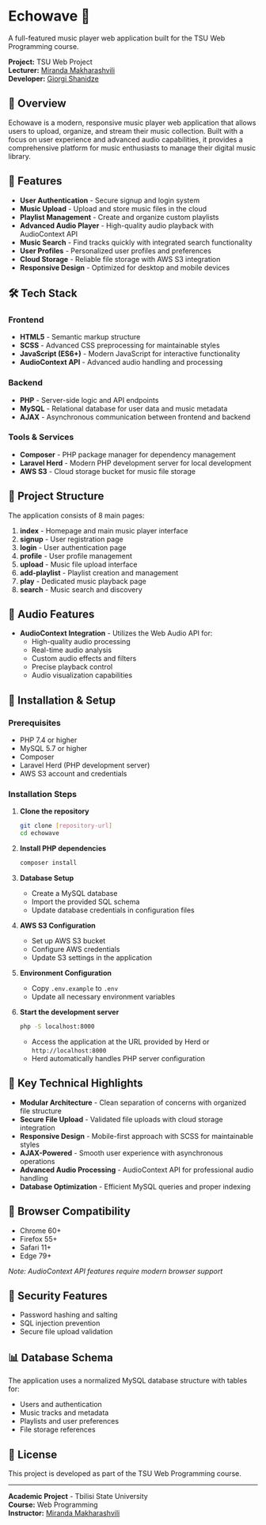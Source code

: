 # Echowave 🎵

A full-featured music player web application built for the TSU Web Programming course.

**Project:** TSU Web Project  
**Lecturer:** [Miranda Makharashvili](https://github.com/MiraMakh)   
**Developer:** [Giorgi Shanidze](https://github.com/GeorgeShani)

## 📖 Overview

Echowave is a modern, responsive music player web application that allows users to upload, organize, and stream their music collection. Built with a focus on user experience and advanced audio capabilities, it provides a comprehensive platform for music enthusiasts to manage their digital music library.

## 🚀 Features

- **User Authentication** - Secure signup and login system
- **Music Upload** - Upload and store music files in the cloud
- **Playlist Management** - Create and organize custom playlists
- **Advanced Audio Player** - High-quality audio playback with AudioContext API
- **Music Search** - Find tracks quickly with integrated search functionality
- **User Profiles** - Personalized user profiles and preferences
- **Cloud Storage** - Reliable file storage with AWS S3 integration
- **Responsive Design** - Optimized for desktop and mobile devices

## 🛠️ Tech Stack

### Frontend
- **HTML5** - Semantic markup structure
- **SCSS** - Advanced CSS preprocessing for maintainable styles
- **JavaScript (ES6+)** - Modern JavaScript for interactive functionality
- **AudioContext API** - Advanced audio handling and processing

### Backend
- **PHP** - Server-side logic and API endpoints
- **MySQL** - Relational database for user data and music metadata
- **AJAX** - Asynchronous communication between frontend and backend

### Tools & Services
- **Composer** - PHP package manager for dependency management
- **Laravel Herd** - Modern PHP development server for local development
- **AWS S3** - Cloud storage bucket for music file storage

## 📁 Project Structure

The application consists of 8 main pages:

1. **index** - Homepage and main music player interface
2. **signup** - User registration page
3. **login** - User authentication page
4. **profile** - User profile management
5. **upload** - Music file upload interface
6. **add-playlist** - Playlist creation and management
7. **play** - Dedicated music playback page
8. **search** - Music search and discovery

## 🎵 Audio Features

- **AudioContext Integration** - Utilizes the Web Audio API for:
  - High-quality audio processing
  - Real-time audio analysis
  - Custom audio effects and filters
  - Precise playback control
  - Audio visualization capabilities

## 🔧 Installation & Setup

### Prerequisites
- PHP 7.4 or higher
- MySQL 5.7 or higher
- Composer
- Laravel Herd (PHP development server)
- AWS S3 account and credentials

### Installation Steps

1. **Clone the repository**
   ```bash
   git clone [repository-url]
   cd echowave
   ```

2. **Install PHP dependencies**
   ```bash
   composer install
   ```

3. **Database Setup**
   - Create a MySQL database
   - Import the provided SQL schema
   - Update database credentials in configuration files

4. **AWS S3 Configuration**
   - Set up AWS S3 bucket
   - Configure AWS credentials
   - Update S3 settings in the application

5. **Environment Configuration**
   - Copy `.env.example` to `.env`
   - Update all necessary environment variables

6. **Start the development server**
   ```bash   
   php -S localhost:8000
   ```
   - Access the application at the URL provided by Herd or `http://localhost:8000`
   - Herd automatically handles PHP server configuration

## 🌟 Key Technical Highlights

- **Modular Architecture** - Clean separation of concerns with organized file structure
- **Secure File Upload** - Validated file uploads with cloud storage integration
- **Responsive Design** - Mobile-first approach with SCSS for maintainable styles
- **AJAX-Powered** - Smooth user experience with asynchronous operations
- **Advanced Audio Processing** - AudioContext API for professional audio handling
- **Database Optimization** - Efficient MySQL queries and proper indexing

## 📱 Browser Compatibility

- Chrome 60+
- Firefox 55+
- Safari 11+
- Edge 79+

*Note: AudioContext API features require modern browser support*

## 🔐 Security Features

- Password hashing and salting
- SQL injection prevention
- Secure file upload validation

## 📊 Database Schema

The application uses a normalized MySQL database structure with tables for:
- Users and authentication
- Music tracks and metadata
- Playlists and user preferences
- File storage references

## 📄 License

This project is developed as part of the TSU Web Programming course.

---

**Academic Project** - Tbilisi State University  
**Course:** Web Programming  
**Instructor:** [Miranda Makharashvili](https://github.com/MiraMakh) 
